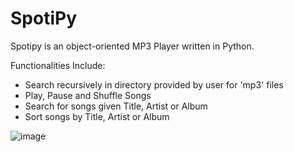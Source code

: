 # SpotiPy
Spotipy is an object-oriented MP3 Player written in Python. 

Functionalities Include:

* Search recursively in directory provided by user for 'mp3' files
* Play, Pause and Shuffle Songs
* Search for songs given Title, Artist or Album
* Sort songs by Title, Artist or Album


![image](https://user-images.githubusercontent.com/31866965/55819294-c1b89700-5af8-11e9-80fd-e4cef6614946.png)
